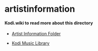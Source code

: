 # artistinformation

#### Kodi.wiki to read more about this directory

* [Artist Information Folder](https://kodi.wiki/view/Artist_information_folder)

* [Kodi Music Library](https://kodi.wiki/view/Music_library)

